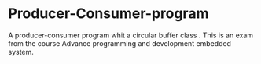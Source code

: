 # Producer-Consumer-program
A producer-consumer program whit a circular buffer class . This is an exam from the course Advance programming and development embedded system.
